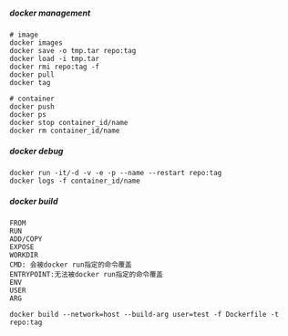 ##### docker management
```
# image
docker images
docker save -o tmp.tar repo:tag
docker load -i tmp.tar
docker rmi repo:tag -f
docker pull
docker tag

# container
docker push
docker ps
docker stop container_id/name
docker rm container_id/name
```
##### docker debug
```
docker run -it/-d -v -e -p --name --restart repo:tag
docker logs -f container_id/name
```

##### docker build
```
FROM
RUN
ADD/COPY
EXPOSE
WORKDIR
CMD: 会被docker run指定的命令覆盖
ENTRYPOINT:无法被docker run指定的命令覆盖
ENV
USER
ARG 

docker build --network=host --build-arg user=test -f Dockerfile -t repo:tag 
```

